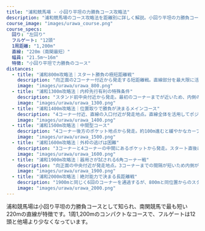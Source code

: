 ```yaml
---
title: "浦和競馬場 - 小回り平坦の力勝負コース攻略法"
description: "浦和競馬場のコース攻略法を距離別に詳しく解説。小回り平坦の力勝負コースの特性、南関最短直線の特徴、各距離の攻略ポイントを分析。"
course_image: "images/urawa_course.png"
course_specs:
  回り: "左回り"
  フルゲート: "12頭"
  1周距離: "1,200m"
  直線: "220m（南関最短）"
  幅員: "21.5m〜16m"
  特徴: "小回り平坦で力勝負のコース"
distances:
  - title: "浦和800m攻略法｜スタート勝負の極短距離戦"
    description: "向正面の2コーナー付近から発走する短距離戦。直線部分を最大限に活用した序盤のポジション争いが重要で、出遅れは致命的となる。内側の枠番で出足が鈍ると、外側の馬に進路を塞がれ、巻き返しは非常に困難。スタートダッシュの良し悪しが結果を左右する、典型的なスプリント戦といえる。"
    image: "images/urawa/urawa_800.png"
  - title: "浦和1300m攻略法｜内枠先行有利の特殊条件"
    description: "スタンド前中央付近から発走。最初のコーナーまでが近いため、内側の枠番が有利に働く傾向が強い。流れは比較的穏やかになりやすく、前に位置できるかどうかが重要なポイント。主に下級クラスで施行されるが、この距離に特化した適性を持つ馬が存在することも特徴的。過去の距離別成績を確認することが予想の参考になる。"
    image: "images/urawa/urawa_1300.png"
  - title: "浦和1400m攻略法｜位置取りで勝負が決まるメインコース"
    description: "4コーナー付近、直線の入口付近が発走地点。直線全体を活用してポジション取りが可能で、外側の枠番の馬は内を確認しながら走れる利点がある。内側の枠番はスタートが重要で、出遅れると包まれるリスクがある。流れは速くなる傾向があり、差し脚も効きやすい条件。交流重賞から一般競走まで幅広く使用される、浦和競馬場の主要距離である。"
    image: "images/urawa/urawa_1400.png"
  - title: "浦和1500m攻略法｜中間型コース"
    description: "4コーナー後方のポケット地点から発走。約100m進むと緩やかなカーブに入るため、内側の馬はやや制約を受けることがある。2007年に設定された比較的新しい距離で、定員は1400mと同様の12頭。1400mより特殊性は低いが、1600mほど極端でもない、バランスの取れたコース設定。"
    image: "images/urawa/urawa_1500.png"
  - title: "浦和1600m攻略法｜外枠の逃げは困難"
    description: "3コーナーと4コーナーの中間にあるポケットから発走。スタート直後にカーブを迎える、国内でも珍しい特殊なコース形態。この構造により内側の枠番が圧倒的に有利で、外側からの先行は相当なスピードがないと困難。特に逃げ・先行型の馬が外枠に入った場合は大きなハンデとなる。かつては桜花賞が行われていたが、現在は使用されていない。"
    image: "images/urawa/urawa_1600.png"
  - title: "浦和1900m攻略法｜器用さが試される6角コーナー戦"
    description: "向正面の中央付近が発走地点。3コーナーまでの間隔が短いため内側が有利だが、長距離戦で流れが緩むため外枠からでも前に行ける。特筆すべきは6つのコーナーを回ることで、高い操縦性と持続力が要求される。現在は使用されていない。"
    image: "images/urawa/urawa_1900.png"
  - title: "浦和2000m攻略法｜絶対能力で決まる長距離戦"
    description: "1900mと同じく6回のコーナーを通過するが、800mと同位置からのスタートで最初のコーナーまで余裕があるため枠順の影響は小さい。コーナーワークの巧拙は重要だが、この長距離では最終的に総合力の差が明確に表れる。後方一気の決着が少ないのも、実力差がはっきり出やすいコース特性による。"
    image: "images/urawa/urawa_2000.png"
---
```


浦和競馬場は小回り平坦の力勝負コースとして知られ、南関競馬で最も短い220mの直線が特徴です。1周1,200mのコンパクトなコースで、フルゲートは12頭と他場より少なくなっています。